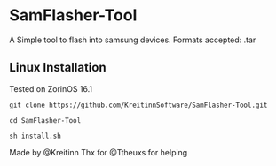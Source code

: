 # SamFlasher-Tool
A Simple tool to flash into samsung devices.
Formats accepted: .tar
 
## Linux Installation
Tested on ZorinOS 16.1

`git clone https://github.com/KreitinnSoftware/SamFlasher-Tool.git`

`cd SamFlasher-Tool`

`sh install.sh`

Made by @Kreitinn
Thx for @Ttheuxs for helping

